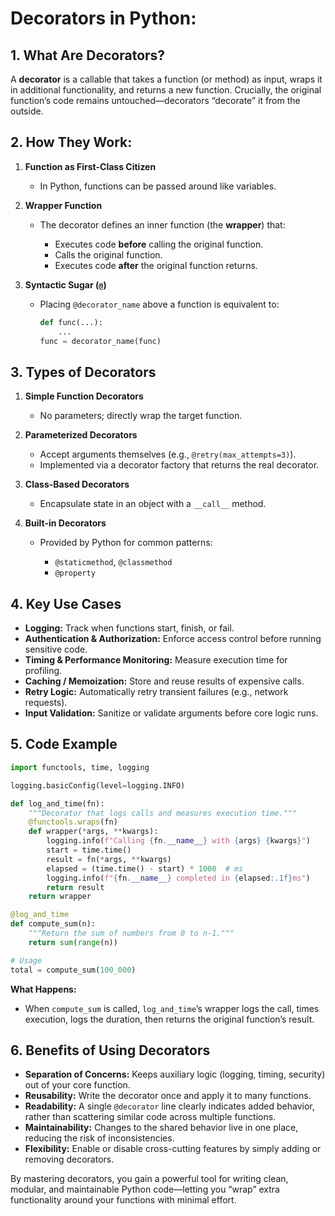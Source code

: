 # **Decorators in Python:**

## **1. What Are Decorators?**

A **decorator** is a callable that takes a function (or method) as input, wraps it in additional functionality, and returns a new function. Crucially, the original function’s code remains untouched—decorators “decorate” it from the outside.

## **2. How They Work:**

1. **Function as First-Class Citizen**

   - In Python, functions can be passed around like variables.

2. **Wrapper Function**

   - The decorator defines an inner function (the **wrapper**) that:

     - Executes code **before** calling the original function.
     - Calls the original function.
     - Executes code **after** the original function returns.

3. **Syntactic Sugar (`@`)**

   - Placing `@decorator_name` above a function is equivalent to:

     ```python
     def func(...):
         ...
     func = decorator_name(func)
     ```

## **3. Types of Decorators**

1. **Simple Function Decorators**

   - No parameters; directly wrap the target function.

2. **Parameterized Decorators**

   - Accept arguments themselves (e.g., `@retry(max_attempts=3)`).
   - Implemented via a decorator factory that returns the real decorator.

3. **Class-Based Decorators**

   - Encapsulate state in an object with a `__call__` method.

4. **Built-in Decorators**

   - Provided by Python for common patterns:

     - `@staticmethod`, `@classmethod`
     - `@property`

## **4. Key Use Cases**

- **Logging:** Track when functions start, finish, or fail.
- **Authentication & Authorization:** Enforce access control before running sensitive code.
- **Timing & Performance Monitoring:** Measure execution time for profiling.
- **Caching / Memoization:** Store and reuse results of expensive calls.
- **Retry Logic:** Automatically retry transient failures (e.g., network requests).
- **Input Validation:** Sanitize or validate arguments before core logic runs.

## **5. Code Example**

```python
import functools, time, logging

logging.basicConfig(level=logging.INFO)

def log_and_time(fn):
    """Decorator that logs calls and measures execution time."""
    @functools.wraps(fn)
    def wrapper(*args, **kwargs):
        logging.info(f"Calling {fn.__name__} with {args} {kwargs}")
        start = time.time()
        result = fn(*args, **kwargs)
        elapsed = (time.time() - start) * 1000  # ms
        logging.info(f"{fn.__name__} completed in {elapsed:.1f}ms")
        return result
    return wrapper

@log_and_time
def compute_sum(n):
    """Return the sum of numbers from 0 to n-1."""
    return sum(range(n))

# Usage
total = compute_sum(100_000)
```

**What Happens:**

- When `compute_sum` is called, `log_and_time`’s wrapper logs the call, times execution, logs the duration, then returns the original function’s result.

## **6. Benefits of Using Decorators**

- **Separation of Concerns:** Keeps auxiliary logic (logging, timing, security) out of your core function.
- **Reusability:** Write the decorator once and apply it to many functions.
- **Readability:** A single `@decorator` line clearly indicates added behavior, rather than scattering similar code across multiple functions.
- **Maintainability:** Changes to the shared behavior live in one place, reducing the risk of inconsistencies.
- **Flexibility:** Enable or disable cross-cutting features by simply adding or removing decorators.

By mastering decorators, you gain a powerful tool for writing clean, modular, and maintainable Python code—letting you “wrap” extra functionality around your functions with minimal effort.
